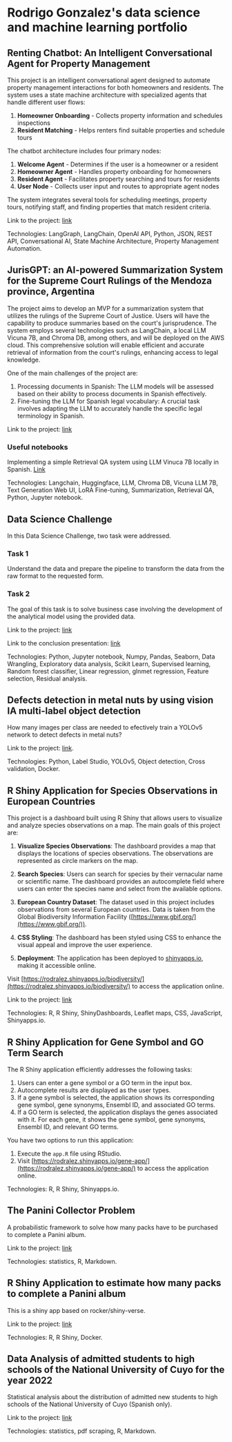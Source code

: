 # Rodrigo Gonzalez's data science and machine learning portfolio


## Renting Chatbot: An Intelligent Conversational Agent for Property Management

This project is an intelligent conversational agent designed to automate property management interactions for both homeowners and residents. The system uses a state machine architecture with specialized agents that handle different user flows:

1. **Homeowner Onboarding** - Collects property information and schedules inspections
2. **Resident Matching** - Helps renters find suitable properties and schedule tours

The chatbot architecture includes four primary nodes:
1. **Welcome Agent** - Determines if the user is a homeowner or a resident
2. **Homeowner Agent** - Handles property onboarding for homeowners
3. **Resident Agent** - Facilitates property searching and tours for residents
4. **User Node** - Collects user input and routes to appropriate agent nodes

The system integrates several tools for scheduling meetings, property tours, notifying staff, and finding properties that match resident criteria.

Link to the project: [link](https://github.com/rodralez/ai-portfolio/tree/main/renting-chatbot)

Technologies: LangGraph, LangChain, OpenAI API, Python, JSON, REST API, Conversational AI, State Machine Architecture, Property Management Automation.


## JurisGPT: an AI-powered Summarization System for the Supreme Court Rulings of the Mendoza province, Argentina

The project aims to develop an MVP for a summarization system that utilizes the rulings of the Supreme Court of Justice. Users will have the capability to produce summaries based on the court's jurisprudence. The system employs several technologies such as LangChain, a local LLM Vicuna 7B, and Chroma DB, among others, and will be deployed on the AWS cloud. This comprehensive solution will enable efficient and accurate retrieval of information from the court's rulings, enhancing access to legal knowledge.

One of the main challenges of the project are:

1. Processing documents in Spanish: The LLM models will be assessed based on their ability to process documents in Spanish effectively.
2. Fine-tuning the LLM for Spanish legal vocabulary: A crucial task involves adapting the LLM to accurately handle the specific legal terminology in Spanish.

Link to the project: [link](https://github.com/rodralez/JurisGPT/)

### Useful notebooks

Implementing a simple Retrieval QA system using LLM Vinuca 7B locally in Spanish. [Link](https://github.com/rodralez/JurisGPT/blob/main/code/python/notebooks/babasonicos_retrieval_qa.ipynb) 
 
Technologies: Langchain, Huggingface, LLM, Chroma DB, Vicuna LLM 7B, Text Generation Web UI, LoRA Fine-tuning, Summarization, Retrieval QA, Python, Jupyter notebook.


## Data Science Challenge

In this Data Science Challenge, two task were addressed.

### Task 1 

Understand the data and prepare the pipeline to transform the data from the raw format to the requested form. 

### Task 2 

The goal of this task is to solve business case involving the development of the analytical model using the provided data.

Link to the project: [link](https://github.com/rodralez/ds-portfolio/tree/main/data-science-challenge)

Link to the conclusion presentation: [link](https://docs.google.com/presentation/d/1wrVYiHOGo5-GN8PoxldjUjPLqYsCdPgebQEmQnKhIJM/edit?usp=sharing)

Technologies: Python, Jupyter notebook, Numpy, Pandas, Seaborn, Data Wrangling, Exploratory data analysis, Scikit Learn, Supervised learning, Random forest classifier, Linear regression, glnmet regression, Feature selection, Residual analysis.


## Defects detection in metal nuts by using vision IA multi-label object detection

How many images per class are needed to efectively train a YOLOv5 network to detect defects in metal nuts?

Link to the project: [link](https://github.com/rodralez/ds-portfolio/tree/main/metal_nut).

Technologies: Python, Label Studio, YOLOv5, Object detection, Cross validation, Docker.


## R Shiny Application for Species Observations in European Countries

This project is a dashboard built using R Shiny that allows users to visualize and analyze species observations on a map. The main goals of this project are:

1. **Visualize Species Observations**: The dashboard provides a map that displays the locations of species observations. The observations are represented as circle markers on the map.

2. **Search Species**: Users can search for species by their vernacular name or scientific name. The dashboard provides an autocomplete field where users can enter the species name and select from the available options.

3. **European Country Dataset**: The dataset used in this project includes observations from several European countries. Data is taken from the Global Biodiversity Information Facility ([https://www.gbif.org/](https://www.gbif.org/)). 

4. **CSS Styling**: The dashboard has been styled using CSS to enhance the visual appeal and improve the user experience.

5. **Deployment**: The application has been deployed to [shinyapps.io](https://www.shinyapps.io/), making it accessible online.

Visit [https://rodralez.shinyapps.io/biodiversity/](https://rodralez.shinyapps.io/biodiversity/) to access the application online.

Link to the project: [link](https://github.com/rodralez/ds-portfolio/tree/main/r-shiny-biodiversity)

Technologies: R, R Shiny, ShinyDashboards, Leaflet maps, CSS, JavaScript, Shinyapps.io.


## R Shiny Application for Gene Symbol and GO Term Search

The R Shiny application efficiently addresses the following tasks:

1. Users can enter a gene symbol or a GO term in the input box.
2. Autocomplete results are displayed as the user types.
3. If a gene symbol is selected, the application shows its corresponding gene symbol, gene synonyms, Ensembl ID, and associated GO terms.
4. If a GO term is selected, the application displays the genes associated with it. For each gene, it shows the gene symbol, gene synonyms, Ensembl ID, and relevant GO terms.

You have two options to run this application:

1. Execute the `app.R` file using RStudio.
2. Visit [https://rodralez.shinyapps.io/gene-app/](https://rodralez.shinyapps.io/gene-app/) to access the application online.

Technologies: R, R Shiny, Shinyapps.io.


## The Panini Collector Problem

A probabilistic framework to solve how many packs have to be purchased to complete a Panini album.

Link to the project: [link](https://github.com/rodralez/ds-portfolio/tree/main/panini)

Technologies: statistics, R, Markdown.


## R Shiny Application to estimate how many packs to complete a Panini album

This is a shiny app based on rocker/shiny-verse. 

Link to the project: [link](https://github.com/rodralez/ds-portfolio/tree/main/r-shiny-panini-app)

Technologies: R, R Shiny, Docker.


##  Data Analysis of admitted students to high schools of the National University of Cuyo for the year 2022

Statistical analysis about the distribution of admitted new students to high schools of the National University of Cuyo (Spanish only).

Link to the project: [link](https://github.com/rodralez/ds-portfolio/tree/main/uncuyo-ingreso)

Technologies: statistics, pdf scraping, R, Markdown.

